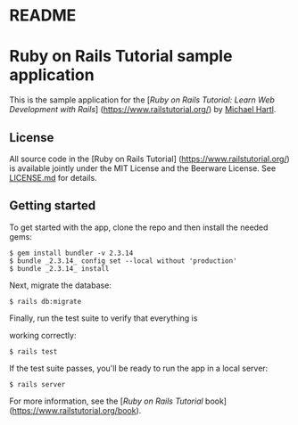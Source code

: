 # README

# Ruby on Rails Tutorial sample application
This is the sample application for the
[*Ruby on Rails Tutorial:
Learn Web Development with Rails*]
(https://www.railstutorial.org/)
by [Michael Hartl](https://www.michaelhartl.com/).
## License
All source code in the [Ruby on Rails Tutorial]
(https://www.railstutorial.org/)
is available jointly under the MIT License and the Beerware
License. See
[LICENSE.md](LICENSE.md) for details.
## Getting started
To get started with the app, clone the repo and then install
the needed gems:
```
$ gem install bundler -v 2.3.14
$ bundle _2.3.14_ config set --local without 'production'
$ bundle _2.3.14_ install
```
Next, migrate the database:
```
$ rails db:migrate
```
Finally, run the test suite to verify that everything is
 
working correctly:
```
$ rails test
```
If the test suite passes, you'll be ready to run the app in a
local server:
```
$ rails server
```
For more information, see the
[*Ruby on Rails Tutorial* book]
(https://www.railstutorial.org/book).
